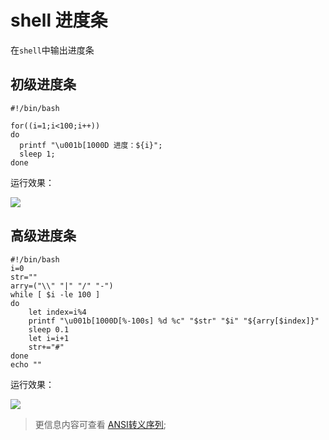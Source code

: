 # shell 进度条


在`shell`中输出进度条

## 初级进度条

```
#!/bin/bash

for((i=1;i<100;i++))
do
  printf "\u001b[1000D 进度：${i}";
  sleep 1;
done
```

运行效果：

![](https://4.z.wiki/images/20220408/46a17eb651684ba49d960f87a4dd7d11.gif)

## 高级进度条

```
#!/bin/bash
i=0
str=""
arry=("\\" "|" "/" "-")
while [ $i -le 100 ]
do
    let index=i%4
    printf "\u001b[1000D[%-100s] %d %c" "$str" "$i" "${arry[$index]}"
    sleep 0.1
    let i=i+1
    str+="#"
done
echo ""
```

运行效果：

![](https://1.z.wiki/images/20220408/1ceac5fd91294989b9cc7fdd09dffbf0.gif)

> 更信息内容可查看 [ANSI转义序列](https://z.wiki/tech/my-first-post-in-stackoverflow.html);
